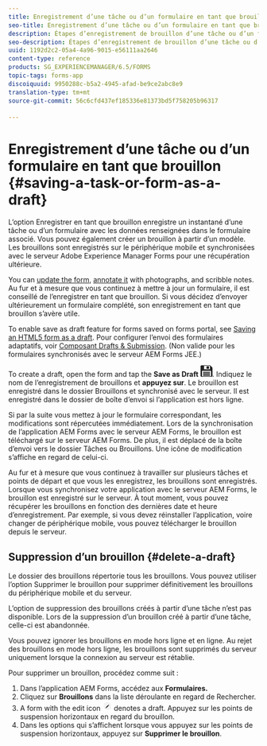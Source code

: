 ```yaml
---
title: Enregistrement d’une tâche ou d’un formulaire en tant que brouillon 
seo-title: Enregistrement d’une tâche ou d’un formulaire en tant que brouillon 
description: Étapes d’enregistrement de brouillon d’une tâche ou d’un formulaire dans l’application AEM Forms
seo-description: Étapes d’enregistrement de brouillon d’une tâche ou d’un formulaire dans l’application AEM Forms
uuid: 1192d2c2-05a4-4a96-9015-e56111aa2646
content-type: reference
products: SG_EXPERIENCEMANAGER/6.5/FORMS
topic-tags: forms-app
discoiquuid: 9950288c-b5a2-4945-afad-be9ce2abc8e9
translation-type: tm+mt
source-git-commit: 56c6cfd437ef185336e81373bd5f758205b96317

---
```



# Enregistrement d’une tâche ou d’un formulaire en tant que brouillon {#saving-a-task-or-form-as-a-draft}

L’option Enregistrer en tant que brouillon enregistre un instantané d’une tâche ou d’un formulaire avec les données renseignées dans le formulaire associé. Vous pouvez également créer un brouillon à partir d’un modèle. Les brouillons sont enregistrés sur le périphérique mobile et synchronisées avec le serveur Adobe Experience Manager Forms pour une récupération ultérieure.

You can [update the form](/help/forms/using/working-with-form.md), [annotate it](/help/forms/using/add-attachments.md) with photographs, and scribble notes. Au fur et à mesure que vous continuez à mettre à jour un formulaire, il est conseillé de l’enregistrer en tant que brouillon. Si vous décidez d’envoyer ultérieurement un formulaire complété, son enregistrement en tant que brouillon s’avère utile.

To enable save as draft feature for forms saved on forms portal, see [Saving an HTML5 form as a draft](/help/forms/using/saving-html5-form-draft.md).
Pour configurer l’envoi des formulaires adaptatifs, voir [Composant Drafts &amp; Submission](/help/forms/using/draft-submission-component.md). (Non valide pour les formulaires synchronisés avec le serveur AEM Forms JEE.)

To create a draft, open the form and tap the **Save as Draft** ![save-as-draft](assets/save-as-draft.png). Indiquez le nom de l’enregistrement de brouillons et **appuyez sur**. Le brouillon est enregistré dans le dossier Brouillons et synchronisé avec le serveur. Il est enregistré dans le dossier de boîte d’envoi si l’application est hors ligne.

Si par la suite vous mettez à jour le formulaire correspondant, les modifications sont répercutées immédiatement. Lors de la synchronisation de l’application AEM Forms avec le serveur AEM Forms, le brouillon est téléchargé sur le serveur AEM Forms. De plus, il est déplacé de la boîte d’envoi vers le dossier Tâches ou Brouillons. Une icône de modification s’affiche en regard de celui-ci.

Au fur et à mesure que vous continuez à travailler sur plusieurs tâches et points de départ et que vous les enregistrez, les brouillons sont enregistrés. Lorsque vous synchronisez votre application avec le serveur AEM Forms, le brouillon est enregistré sur le serveur. À tout moment, vous pouvez récupérer les brouillons en fonction des dernières date et heure d’enregistrement. Par exemple, si vous devez réinstaller l’application, voire changer de périphérique mobile, vous pouvez télécharger le brouillon depuis le serveur.

## Suppression d’un brouillon {#delete-a-draft}

Le dossier des brouillons répertorie tous les brouillons. Vous pouvez utiliser l’option Supprimer le brouillon pour supprimer définitivement les brouillons du périphérique mobile et du serveur.

L’option de suppression des brouillons créés à partir d’une tâche n’est pas disponible. Lors de la suppression d’un brouillon créé à partir d’une tâche, celle-ci est abandonnée.

Vous pouvez ignorer les brouillons en mode hors ligne et en ligne. Au rejet des brouillons en mode hors ligne, les brouillons sont supprimés du serveur uniquement lorsque la connexion au serveur est rétablie.

Pour supprimer un brouillon, procédez comme suit :

1. Dans l’application AEM Forms, accédez aux **Formulaires.**
1. Cliquez sur **Brouillons** dans la liste déroulante en regard de Rechercher.
1. A form with the edit icon ![edit-draft-app](assets/edit-draft-app.png) denotes a draft. Appuyez sur les points de suspension horizontaux en regard du brouillon.
1. Dans les options qui s’affichent lorsque vous appuyez sur les points de suspension horizontaux, appuyez sur **Supprimer le brouillon**.
